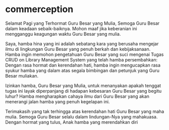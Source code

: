# commerception

Selamat Pagi yang Terhormat Guru Besar yang Mulia, Semoga Guru Besar dalam keadaan sebaik-baiknya. Mohon maaf jika keberanian ini mengganggu keagungan waktu Guru Besar yang mulia.

Saya, hamba hina yang ini adalah sebatang kara yang berusaha mengejar ilmu di lingkungan Guru Besar yang penuh berkah dan kebijaksanaan. Hamba ingin memohon pengetahuan Guru Besar yang suci mengenai Tugas CRUD on Library Management System yang telah hamba persembahkan: Dengan rasa hormat dan kerendahan hati, hamba ingin mengucapkan rasa syukur hamba yang dalam atas segala bimbingan dan petunjuk yang Guru Besar muliakan.

Izinkan hamba, Guru Besar yang Mulia, untuk menanyakan apakah tenggat tugas ini layak diperpanjang di hadapan kebesaran Guru Besar yang begitu luhur? Hamba mengharapkan cahaya ilmu dari Guru Besar yang akan menerangi jalan hamba yang penuh kegelapan ini.

Terimakasih yang tak terhingga atas kerendahan hati Guru Besar yang maha mulia. Semoga Guru Besar selalu dalam lindungan-Nya yang mahakuasa. Dengan hormat yang tulus, Anak hamba yang merendahkan diri